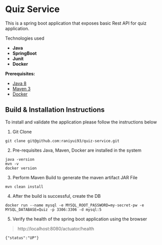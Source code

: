 # Quiz Service

This is a spring boot application that exposes basic Rest API for quiz application.

Technologies used

* **Java**
* **SpringBoot**
* **Junit**
* **Docker**

**Prerequisites:**

* [Java 8](https://adoptopenjdk.net/)
* [Maven 3](https://maven.apache.org/download.cgi)
* [Docker](https://www.docker.com/products/docker-desktop)

## Build & Installation Instructions

To install and validate the application please follow the instructions below

1. Git Clone
```
git clone git@github.com:raniyui93/quiz-service.git
```
2. Pre-requisites Java, Maven, Docker  are installed in the system
````
java -version
mvn -v
docker version
```` 

3. Perform Maven Build to generate the maven artifact JAR File
```
mvn clean install   
```
4. After the build is successful, create the DB
```
docker run --name mysql -e MYSQL_ROOT_PASSWORD=my-secret-pw -e MYSQL_DATABASE=Quiz -p 3306:3306 -d mysql:5
```
5. Verify the health of the spring boot application using the browser

>http://localhost:8080/actuator/health
````
{"status":"UP"}
````
